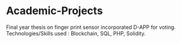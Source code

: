 # Academic-Projects
Final year thesis on finger print sensor incorporated D-APP for voting.
Technologies/Skills used : Blockchain, SQL, PHP, Solidity.
